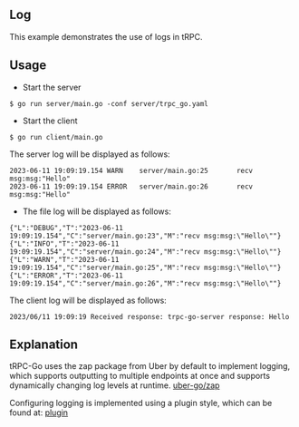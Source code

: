 ## Log

This example demonstrates the use of logs in tRPC.

## Usage

* Start the server
```shell
$ go run server/main.go -conf server/trpc_go.yaml
```

* Start the client
```shell
$ go run client/main.go
```

The server log will be displayed as follows:
```
2023-06-11 19:09:19.154 WARN    server/main.go:25       recv msg:msg:"Hello"
2023-06-11 19:09:19.154 ERROR   server/main.go:26       recv msg:msg:"Hello"
```

* The file log will be displayed as follows:
```
{"L":"DEBUG","T":"2023-06-11 19:09:19.154","C":"server/main.go:23","M":"recv msg:msg:\"Hello\""}
{"L":"INFO","T":"2023-06-11 19:09:19.154","C":"server/main.go:24","M":"recv msg:msg:\"Hello\""}
{"L":"WARN","T":"2023-06-11 19:09:19.154","C":"server/main.go:25","M":"recv msg:msg:\"Hello\""}
{"L":"ERROR","T":"2023-06-11 19:09:19.154","C":"server/main.go:26","M":"recv msg:msg:\"Hello\""}
```

The client log will be displayed as follows:
```
2023/06/11 19:09:19 Received response: trpc-go-server response: Hello
```

## Explanation

tRPC-Go uses the zap package from Uber by default to implement logging, which supports outputting to multiple endpoints at once and supports dynamically changing log levels at runtime. [uber-go/zap](https://github.com/uber-go/zap)

Configuring logging is implemented using a plugin style, which can be found at: [plugin](examples/features/plugin)




